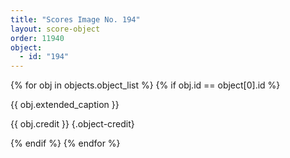 ```yaml
---
title: "Scores Image No. 194"
layout: score-object
order: 11940
object:
  - id: "194"
---
```


{% for obj in objects.object_list %}
{% if obj.id == object[0].id %}

{{ obj.extended_caption }}

{{ obj.credit }} {.object-credit}

{% endif %}
{% endfor %}
